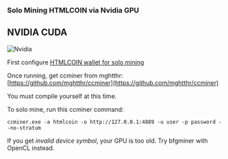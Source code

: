 ### Solo Mining HTMLCOIN via Nvidia GPU

## NVIDIA CUDA

![Nvidia](./images/nvidia.png)

First configure [HTMLCOIN wallet for solo mining](./html-daemon.md)

Once running, get ccminer from mghtthr: [https://github.com/mghtthr/ccminer](https://github.com/mghtthr/ccminer)

You must compile yourself at this time.

To solo mine, run this ccminer command:

`ccminer.exe -a htmlcoin -o http://127.0.0.1:4889 -u user -p password --no-stratum`

If you get *invalid device symbol*, your GPU is too old. Try bfgminer with OpenCL instead.